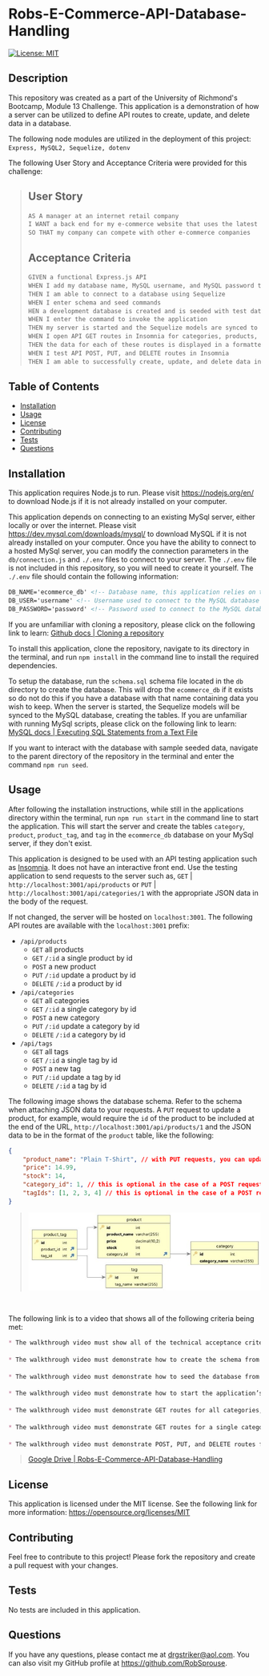 # Robs-E-Commerce-API-Database-Handling

[![License: MIT](https://img.shields.io/badge/License-MIT-yellow.svg)](https://opensource.org/licenses/MIT)

## Description

This repository was created as a part of the University of Richmond's Bootcamp, Module 13 Challenge. This application is a demonstration of how a server can be utilized to define API routes to create, update, and delete data in a database.

The following node modules are utilized in the deployment of this project:
`Express, MySQL2, Sequelize, dotenv`

The following User Story and Acceptance Criteria were provided for this challenge:

>## User Story
>
>```md
>AS A manager at an internet retail company
>I WANT a back end for my e-commerce website that uses the latest technologies
>SO THAT my company can compete with other e-commerce companies
>```
>
>## Acceptance Criteria
>
>```md
>GIVEN a functional Express.js API
>WHEN I add my database name, MySQL username, and MySQL password to an environment variable file
>THEN I am able to connect to a database using Sequelize
>WHEN I enter schema and seed commands
>HEN a development database is created and is seeded with test data
>WHEN I enter the command to invoke the application
>THEN my server is started and the Sequelize models are synced to the MySQL database
>WHEN I open API GET routes in Insomnia for categories, products, or tags
>THEN the data for each of these routes is displayed in a formatted JSON
>WHEN I test API POST, PUT, and DELETE routes in Insomnia
>THEN I am able to successfully create, update, and delete data in my database
>```

## Table of Contents

-    [Installation](#installation)
-    [Usage](#usage)
-    [License](#license)
-    [Contributing](#contributing)
-    [Tests](#tests)
-    [Questions](#questions)

## Installation

This application requires Node.js to run. Please visit https://nodejs.org/en/ to download Node.js if it is not already installed on your computer.

This application depends on connecting to an existing MySql server, either locally or over the internet. Please visit https://dev.mysql.com/downloads/mysql/ to download MySQL if it is not already installed on your computer. Once you have the ability to connect to a hosted MySql server, you can modify the connection parameters in the `db/connection.js` and `./.env` files to connect to your server. The `./.env` file is not included in this repository, so you will need to create it yourself. The `./.env` file should contain the following information:

```html
DB_NAME='ecommerce_db' <!-- Database name, this application relies on this being the database name -->
DB_USER='username' <!-- Username used to connect to the MySQL database -->
DB_PASSWORD='password' <!-- Password used to connect to the MySQL database -->
```

If you are unfamiliar with cloning a repository, please click on the following link to learn: [Github docs | Cloning a repository](https://docs.github.com/en/repositories/creating-and-managing-repositories/cloning-a-repository)

To install this application, clone the repository, navigate to its directory in the terminal, and run `npm install` in the command line to install the required dependencies.

To setup the database, run the `schema.sql` schema file located in the `db` directory to create the database. This will drop the `ecommerce_db` if it exists so do not do this if you have a database with that name containing data you wish to keep. When the server is started, the Sequelize models will be synced to the MySQL database, creating the tables.  If you are unfamiliar with running MySql scripts, please click on the following link to learn: [MySQL docs | Executing SQL Statements from a Text File](https://dev.mysql.com/doc/refman/8.0/en/mysql-batch-commands.html)

If you want to interact with the database with sample seeded data, navigate to the parent directory of the repository in the terminal and enter the command `npm run seed`.

## Usage

After following the installation instructions, while still in the applications directory within the terminal, run `npm run start` in the command line to start the application. This will start the server and create the tables `category`, `product`, `product_tag`, and `tag` in the `ecommerce_db` database on your MySql server, if they don't exist. 

This application is designed to be used with an API testing application such as [Insomnia](https://insomnia.rest/). It does not have an interactive front end. Use the testing application to send requests to the server such as, `GET` | `http://localhost:3001/api/products` or `PUT` | `http://localhost:3001/api/categories/1` with the appropriate JSON data in the body of the request.

If not changed, the server will be hosted on `localhost:3001`. The following API routes are available with the `localhost:3001` prefix:

- `/api/products`
     - `GET` all products
     - `GET` `/:id` a single product by id
     - `POST` a new product
     - `PUT` `/:id` update a product by id
     - `DELETE` `/:id` a product by id
- `/api/categories`
     - `GET` all categories
     - `GET` `/:id` a single category by id
     - `POST` a new category
     - `PUT` `/:id` update a category by id
     - `DELETE` `/:id` a category by id
- `/api/tags`
     - `GET` all tags
     - `GET` `/:id` a single tag by id
     - `POST` a new tag
     - `PUT` `/:id` update a tag by id
     - `DELETE` `/:id` a tag by id

The following image shows the database schema. Refer to the schema when attaching JSON data to your requests. A `PUT` request to update a product, for example, would require the `id` of the product to be included at the end of the URL, `http://localhost:3001/api/products/1` and the JSON data to be in the format of the `product` table, like the following:

```json
{
    "product_name": "Plain T-Shirt", // with PUT requests, you can update any of the fields in the table, leaving out the ones you don't want to update
    "price": 14.99,
    "stock": 14,
    "category_id": 1, // this is optional in the case of a POST request
    "tagIds": [1, 2, 3, 4] // this is optional in the case of a POST request
}
```

> <img src="screenshots/databaseSchema.jpg">
</br>



The following link is to a video that shows all of the following criteria being met:

```markdown
* The walkthrough video must show all of the technical acceptance criteria being met.

* The walkthrough video must demonstrate how to create the schema from the MySQL shell.

* The walkthrough video must demonstrate how to seed the database from the command line.

* The walkthrough video must demonstrate how to start the application’s server.

* The walkthrough video must demonstrate GET routes for all categories, all products, and all tags being tested in Insomnia.

* The walkthrough video must demonstrate GET routes for a single category, a single product, and a single tag being tested in Insomnia.

* The walkthrough video must demonstrate POST, PUT, and DELETE routes for categories, products, and tags being tested in Insomnia.
```

>[Google Drive | Robs-E-Commerce-API-Database-Handling](https://drive.google.com/file/d/1AOKBN6QgpsARLYCzE1Lc_vuPLSKAHnLZ/view?usp=sharing)

## License

This application is licensed under the MIT license. See the following link for more information: https://opensource.org/licenses/MIT

## Contributing

Feel free to contribute to this project! Please fork the repository and create a pull request with your changes.

## Tests

No tests are included in this application.

## Questions

If you have any questions, please contact me at drgstriker@aol.com. You can also visit my GitHub profile at https://github.com/RobSprouse.


